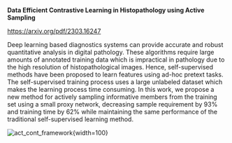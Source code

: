 **Data Efficient Contrastive Learning in Histopathology using Active Sampling**

https://arxiv.org/pdf/2303.16247

Deep learning based diagnostics systems can provide accurate and robust quantitative analysis in digital pathology. These algorithms require large amounts of annotated training data which is impractical in pathology due to the high resolution of histopathological images. Hence, self-supervised methods have been proposed to learn features using ad-hoc pretext tasks. The self-supervised training process uses a large unlabeled dataset which makes the learning process time consuming. In this work, we propose a new method for actively sampling informative members from the training set using a small proxy network, decreasing sample requirement by 93\% and training time by 62\% while maintaining the same performance of the traditional self-supervised learning method.

![act_cont_framework](https://github.com/Reasat/data_efficient_cl/assets/15989033/25edabd1-2ec1-4106-a3d8-93161b8dc7cf){width=100}
